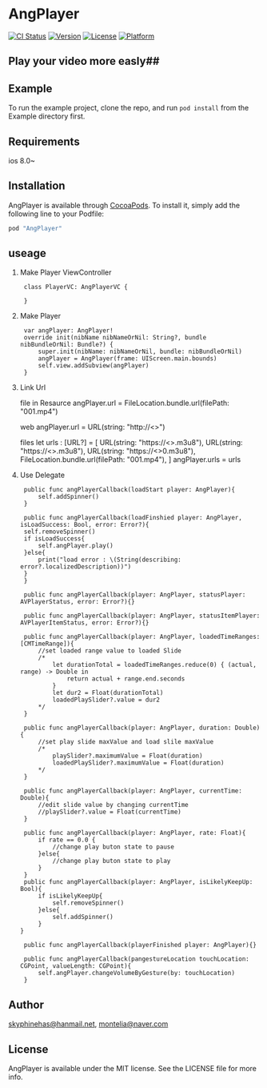 # AngPlayer

[![CI Status](http://img.shields.io/travis/skyphinehas@hanmail.net/AngPlayer.svg?style=flat)](https://travis-ci.org/skyphinehas@hanmail.net/AngPlayer)
[![Version](https://img.shields.io/cocoapods/v/AngPlayer.svg?style=flat)](http://cocoapods.org/pods/AngPlayer)
[![License](https://img.shields.io/cocoapods/l/AngPlayer.svg?style=flat)](http://cocoapods.org/pods/AngPlayer)
[![Platform](https://img.shields.io/cocoapods/p/AngPlayer.svg?style=flat)](http://cocoapods.org/pods/AngPlayer)

##  Play your video more easly##



## Example

To run the example project, clone the repo, and run `pod install` from the Example directory first.

## Requirements
ios 8.0~
## Installation

AngPlayer is available through [CocoaPods](http://cocoapods.org). To install
it, simply add the following line to your Podfile:

```ruby
pod "AngPlayer"
```

## useage

1. Make Player ViewController

		class PlayerVC: AngPlayerVC {
	
		}

2. Make Player

		var angPlayer: AngPlayer!
		override init(nibName nibNameOrNil: String?, bundle nibBundleOrNil: Bundle?) {
        	super.init(nibName: nibNameOrNil, bundle: nibBundleOrNil)
        	angPlayer = AngPlayer(frame: UIScreen.main.bounds)
        	self.view.addSubview(angPlayer)
 		}
 
3. Link Url 
 
 	file in Resaurce 
        	 angPlayer.url = FileLocation.bundle.url(filePath: "001.mp4")
         
    web 
    	     angPlayer.url = URL(string: "http://<>")
         
    files
        	 let urls : [URL?] = [
                     URL(string: "https://<>.m3u8"),
                     URL(string: "https://<>.m3u8"),
                     URL(string: "https://<>0.m3u8"),
                     FileLocation.bundle.url(filePath: "001.mp4"),
         	]
         	angPlayer.urls = urls

4. Use Delegate

		public func angPlayerCallback(loadStart player: AngPlayer){
    	    self.addSpinner()
    	}
        
    	public func angPlayerCallback(loadFinshied player: AngPlayer, isLoadSuccess: Bool, error: Error?){
        self.removeSpinner()
        if isLoadSuccess{
            self.angPlayer.play()
        }else{
            print("load error : \(String(describing: error?.localizedDescription))")
        }
    	}
        
    	public func angPlayerCallback(player: AngPlayer, statusPlayer: AVPlayerStatus, error: Error?){}
        
    	public func angPlayerCallback(player: AngPlayer, statusItemPlayer: AVPlayerItemStatus, error: Error?){}
        
    	public func angPlayerCallback(player: AngPlayer, loadedTimeRanges: [CMTimeRange]){
        	//set loaded range value to loaded Slide
        	/*
            	let durationTotal = loadedTimeRanges.reduce(0) { (actual, range) -> Double in
                	return actual + range.end.seconds
            	}
            	let dur2 = Float(durationTotal)
            	loadedPlaySlider?.value = dur2
         	*/
    	}
        
    	public func angPlayerCallback(player: AngPlayer, duration: Double){
        	//set play slide maxValue and load slile maxValue
        	/*
            	playSlider?.maximumValue = Float(duration)
            	loadedPlaySlider?.maximumValue = Float(duration)
         	*/
    	}
        
    	public func angPlayerCallback(player: AngPlayer, currentTime: Double){
        	//edit slide value by changing currentTime
        	//playSlider?.value = Float(currentTime)
    	}
        
    	public func angPlayerCallback(player: AngPlayer, rate: Float){
        	if rate == 0.0 {
            	//change play buton state to pause
        	}else{
            	//change play buton state to play
        	}
    	}
    	public func angPlayerCallback(player: AngPlayer, isLikelyKeepUp: Bool){
        	if isLikelyKeepUp{
            	self.removeSpinner()
        	}else{
            	self.addSpinner()
        	}
 	   }
    
    	public func angPlayerCallback(playerFinished player: AngPlayer){}
        
    	public func angPlayerCallback(pangestureLocation touchLocation: CGPoint, valueLength: CGPoint){
        	self.angPlayer.changeVolumeByGesture(by: touchLocation)
    	}

## Author

skyphinehas@hanmail.net, montelia@naver.com

## License

AngPlayer is available under the MIT license. See the LICENSE file for more info.
